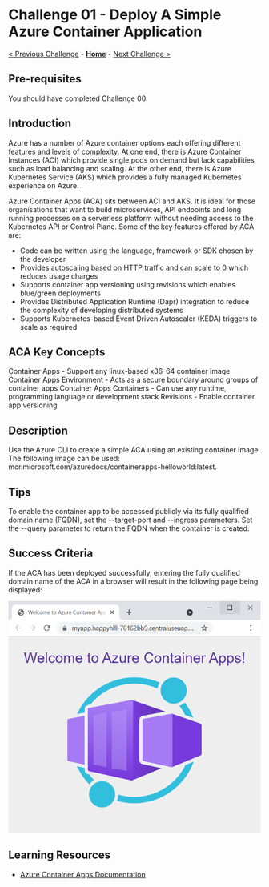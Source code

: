 # Challenge 01 - Deploy A Simple Azure Container Application

[< Previous Challenge](./Challenge-00.md) - **[Home](../README.md)** - [Next Challenge >](./Challenge-02.md)

## Pre-requisites

You should have completed Challenge 00.

## Introduction

Azure has a number of Azure container options each offering different features and levels of complexity. At one end, there is Azure Container Instances (ACI) which provide single pods on demand but lack capabilities such as load balancing and scaling. At the other end, there is Azure Kubernetes Service (AKS) which provides a fully managed Kubernetes experience on Azure.

Azure Container Apps (ACA) sits between ACI and AKS. It is ideal for those organisations that want to build microservices, API endpoints and long running processes on a serverless platform without needing access to the Kubernetes API or Control Plane. Some of the key features offered by ACA are:

- Code can be written using the language, framework or SDK chosen by the developer
- Provides autoscaling based on HTTP traffic and can scale to 0 which reduces usage charges
- Supports container app versioning using revisions which enables blue/green deployments
- Provides Distributed Application Runtime (Dapr) integration to reduce the complexity of developing distributed systems
- Supports Kubernetes-based Event Driven Autoscaler (KEDA) triggers to scale as required

## ACA Key Concepts

Container Apps - Support any linux-based x86-64 container image
Container Apps Environment - Acts as a secure boundary around groups of container apps
Container Apps Containers - Can use any runtime, programming language or development stack
Revisions - Enable container app versioning

## Description

Use the Azure CLI to create a simple ACA using an existing container image. The following image can be used: mcr.microsoft.com/azuredocs/containerapps-helloworld:latest.

## Tips
To enable the container app to be accessed publicly via its fully qualified domain name (FQDN), set the --target-port and --ingress parameters. Set the --query parameter to return the FQDN when the container is created.

## Success Criteria
 
If the ACA has been deployed successfully, entering the fully qualified domain name of the ACA in a browser will result in the following page being displayed:

![screenshot](./images/challenge01screenshot01.png)

## Learning Resources

- [Azure Container Apps Documentation](https://learn.microsoft.com/en-us/azure/container-apps/)
